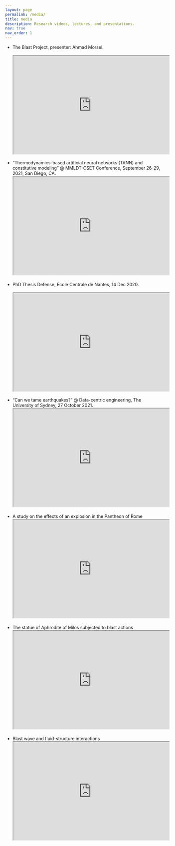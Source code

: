 ```yaml
---
layout: page
permalink: /media/
title: media
description: Research videos, lectures, and presentations.
nav: true
nav_order: 1
---
```

<!-- _pages/publications.md -->


<ul>

<li><div>The Blast Project, presenter: Ahmad Morsel.</div>
<br>

<iframe width="500" height="315" src="https://www.youtube.com/embed/ElW6LhsOWXg">
</iframe>
<br>
<br>

</li>


  <li>
  “Thermodynamics-based artificial neural networks (TANN) and constitutive modeling” @ MMLDT-CSET Conference, September 26-29, 2021, San Diego, CA. <br>

  <iframe width="500" height="315" src="https://www.youtube.com/embed/p6UJ03P6LUY">
  </iframe>
  <br>
  <br></li>

  <li>
  <div>PhD Thesis Defense, Ecole Centrale de Nantes, 14 Dec 2020.</div>
  <br>

  <iframe width="500" height="315" src="https://www.youtube.com/embed/9EzR6C18zWk">
  </iframe>
  <br>
  <br>
  </li>
  
  <li>
  “Can we tame earthquakes?” @ Data-centric engineering, The University of Sydney, 27 October 2021.
  <br>

  <iframe width="500" height="315" src="https://www.youtube.com/embed/Za5t8LVWl-Q">
  </iframe><br>
  <br>
  </li>


  <li>
  A study on the effects of an explosion in the Pantheon of Rome
  <br>

  <iframe width="500" height="315" src="https://www.youtube.com/embed/mkXCM-PEsv8">
  </iframe>
  <br>
  <br></li>


  <li>
  The statue of Aphrodite of Milos subjected to blast actions
  <br>

  <iframe width="500" height="315" src="https://www.youtube.com/embed/IgHzwOfQfTI">
  </iframe><br>
  <br>
  </li>


  <li>
  Blast wave and fluid-structure interactions
  <br>

  <iframe width="500" height="315" src="https://www.youtube.com/embed/Bp5-QypZLio">
  </iframe></li>
</ul>
